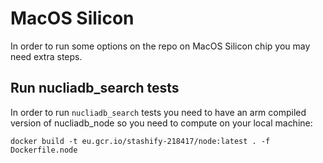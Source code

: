 # MacOS Silicon

In order to run some options on the repo on MacOS Silicon chip you may need extra steps.

## Run nucliadb_search tests

In order to run `nucliadb_search` tests you need to have an arm compiled version of nucliadb_node so you need to compute on your local machine:

`docker build -t eu.gcr.io/stashify-218417/node:latest . -f Dockerfile.node`
